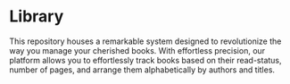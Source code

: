 # Library
This repository houses a remarkable system designed to revolutionize the way you manage your cherished books. With effortless precision, our platform allows you to effortlessly track books based on their read-status, number of pages, and arrange them alphabetically by authors and titles.
